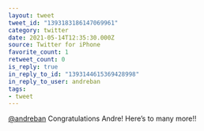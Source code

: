 ```yaml
---
layout: tweet
tweet_id: "1393183186147069961"
category: twitter
date: 2021-05-14T12:35:30.000Z
source: Twitter for iPhone
favorite_count: 1
retweet_count: 0
is_reply: true
in_reply_to_id: "1393144615369428998"
in_reply_to_user: andreban
tags:
- tweet
---
```


[@andreban](https://twitter.com/@andreban) Congratulations Andre! Here’s to many more!!
